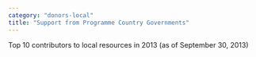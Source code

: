 ```yaml
---
category: "donors-local"
title: "Support from Programme Country Governments"
---
```


<p class='heading-desc'>
	Top 10 contributors to local resources in 2013  (as of September 30, 2013)
</p>
